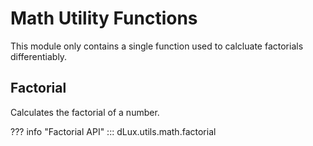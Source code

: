 # Math Utility Functions

This module only contains a single function used to calcluate factorials differentiably.

## Factorial

Calculates the factorial of a number.

??? info "Factorial API"
    ::: dLux.utils.math.factorial